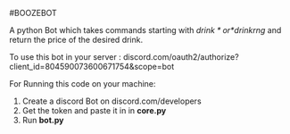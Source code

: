 #BOOZEBOT   


A python Bot which takes commands starting with *$drink* or *$drinkrng* and return the price of the desired drink. 

To use this bot in your server : discord.com/oauth2/authorize?client_id=804590073600671754&scope=bot

For Running this code on your machine:
1. Create a discord Bot on  discord.com/developers
2. Get the token and paste it in *<Your Token>* in **core.py**
3. Run **bot.py**
